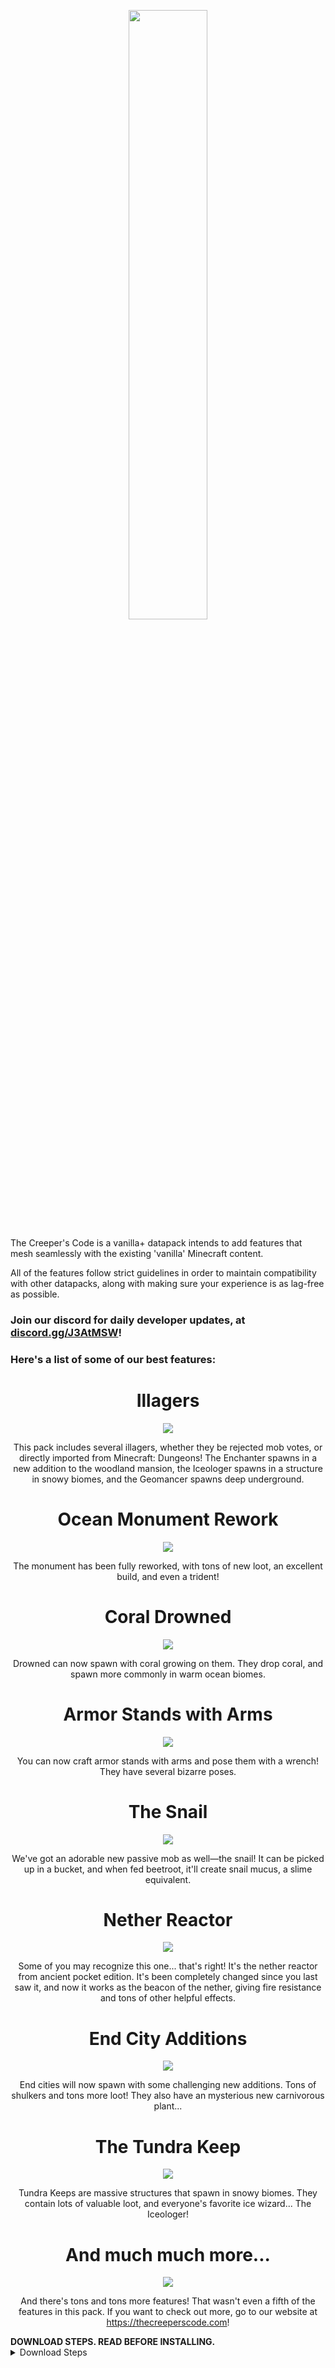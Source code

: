 <!-- hide_on_smithed -->
<p align="center">
  <img width='50%' src="https://github.com/TheNuclearNexus/smithed/blob/master/public/sponsored_project.png?raw=true">
</p>
<!-- end_hide_on_smithed -->

The Creeper's Code is a vanilla+ datapack intends to add features that mesh seamlessly with the existing 'vanilla' Minecraft content.

All of the features follow strict guidelines in order to maintain compatibility with other datapacks, along with making sure your experience is as lag-free as possible.

### Join our discord for daily developer updates, at [discord.gg/J3AtMSW](https://discord.gg/J3AtMSW)!
### Here's a list of some of our best features:

<div align="center">
  <h1>Illagers</h1>
  <img src="https://static.planetminecraft.com/files/resource_media/screenshot/14537440-illagers.png">
  <p align="center">
    This pack includes several illagers, whether they be rejected mob votes, or directly imported from Minecraft: Dungeons! The Enchanter spawns in a new addition to the woodland mansion, the Iceologer spawns in a structure in snowy biomes, and the Geomancer spawns deep underground.
  </p>
</div>
<div align="center">
  <h1>Ocean Monument Rework</h1>
  <img src="https://static.planetminecraft.com/files/resource_media/screenshot/14537441-monument.png">
  <p align="center">
    The monument has been fully reworked, with tons of new loot, an excellent build, and even a trident!
  </p>
</div>
<div align="center">
  <h1>Coral Drowned</h1>
  <img src="https://static.planetminecraft.com/files/resource_media/screenshot/14537438-coral-drowned.png">
  <p align="center">
    Drowned can now spawn with coral growing on them. They drop coral, and spawn more commonly in warm ocean biomes.
  </p>
</div>
<div align="center">
  <h1>Armor Stands with Arms</h1>
  <img src="https://cdn.discordapp.com/attachments/883840237837619240/956416526595031060/armor_stand_with_arms.png">
  <p align="center">
    You can now craft armor stands with arms and pose them with a wrench! They have several bizarre poses.
  </p>
</div>
<div align="center">
  <h1>The Snail</h1>
  <img src="https://static.planetminecraft.com/files/resource_media/screenshot/14537445-snail.png">
  <p align="center">
    We've got an adorable new passive mob as well—the snail! It can be picked up in a bucket, and when fed beetroot, it'll create snail mucus, a slime equivalent.
  </p>
</div>
<div align="center">
  <h1>Nether Reactor</h1>
  <img src="https://static.planetminecraft.com/files/resource_media/screenshot/14537442-nether-reactor.png">
  <p align="center">
    Some of you may recognize this one... that's right! It's the nether reactor from ancient pocket edition. It's been completely changed since you last saw it, and now it works as the beacon of the nether, giving fire resistance and tons of other helpful effects.
  </p>
</div>
<div align="center">
  <h1>End City Additions</h1>
  <img src="https://static.planetminecraft.com/files/resource_media/screenshot/14537439-end-city-additions.png">
  <p align="center">
    End cities will now spawn with some challenging new additions. Tons of shulkers and tons more loot! They also have an mysterious new carnivorous plant...
  </p>
</div>
<div align="center">
  <h1>The Tundra Keep</h1>
  <img src="https://cdn.discordapp.com/attachments/883840237837619240/956431581692698644/tundra_keep.png">
  <p align="center">
    Tundra Keeps are massive structures that spawn in snowy biomes. They contain lots of valuable loot, and everyone's favorite ice wizard... The Iceologer!
  </p>
</div>
<div align="center">
  <h1>And much much more...</h1>
  <img src="https://cdn.discordapp.com/attachments/883840237837619240/956416526846668800/spreadsheet.png">
  <p align="center">
    And there's tons and tons more features! That wasn't even a fifth of the features in this pack. If you want to check out more, go to our website at <a href="https://thecreeperscode.com"/>https://thecreeperscode.com</a>!
  </p>
</div>

<!-- hide_on_smithed -->
<b>
  DOWNLOAD STEPS. READ BEFORE INSTALLING.
</b>
<details>
  <summary>Download Steps</summary>

- Follow the download steps found at [https://thecreeperscode.com/download/](https://thecreeperscode.com/download/).
- This above page also lists valid versions and alternatives.
- Enjoy your experience with the datapack!

FAQ:
- Where's the resource pack?

It's bundled with the rest of the files in the download link. Please, read the download steps.
- What version should I use?

Whatever version the latest release page says. I'm not outright stating the version here, because then I'd have to update that text whenever I release a version, which is VERY often.
- Can you disable certain features?

No, this pack is not modular. You cannot turn off and on specific content. This is how it will always be, due to the nature of this datapack.
  </p>
</details>
<!-- end_hide_on_smithed -->
